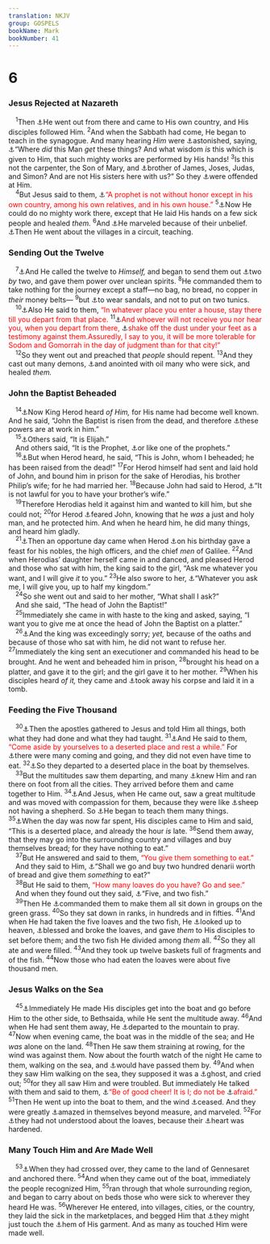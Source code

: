 ```yaml
---
translation: NKJV
group: GOSPELS
bookName: Mark 
bookNumber: 41
---
```


<div class="title"><h1>6</h1><h3>Jesus Rejected at Nazareth</h3></div>
<span class="verse mac_6_1"> <sup>1</sup>Then <a data-toggle="tooltip" data-placement="bottom" title="Matt. 13:54; Luke 4:16">⚓</a>He went out from there and came to His own country, and His disciples followed Him. </span>
<span class="verse mac_6_2"><sup>2</sup>And when the Sabbath had come, He began to teach in the synagogue. And many hearing <i>Him</i> were <a data-toggle="tooltip" data-placement="bottom" title="Matt. 7:28; Luke 4:32; Acts 4:13">⚓</a>astonished, saying, <a data-toggle="tooltip" data-placement="bottom" title="John 6:42">⚓</a>“Where <i>did</i> this Man <i>get</i> these things? And what wisdom <i>is</i> this which is given to Him, that such mighty works are performed by His hands! </span>
<span class="verse mac_6_3"><sup>3</sup>Is this not the carpenter, the Son of Mary, and <a data-toggle="tooltip" data-placement="bottom" title="Matt. 12:46; Gal. 1:19">⚓</a>brother of James, Joses, Judas, and Simon? And are not His sisters here with us?” So they <a data-toggle="tooltip" data-placement="bottom" title="(Matt. 11:6)">⚓</a>were offended at Him.<br/></span>
<span class="verse mac_6_4"> <sup>4</sup>But Jesus said to them, <a data-toggle="tooltip" data-placement="bottom" title="Matt. 13:57; Luke 4:24; John 4:44">⚓</a><font color="red">“A prophet is not without honor except in his own country, among his own relatives, and in his own house.”</font></span>
<span class="verse mac_6_5"><sup>5</sup><a data-toggle="tooltip" data-placement="bottom" title="Gen. 19:22; 32:25; Matt. 13:58; (Mark 9:23)">⚓</a>Now He could do no mighty work there, except that He laid His hands on a few sick people and healed <i>them.</i></span>
<span class="verse mac_6_6"><sup>6</sup>And <a data-toggle="tooltip" data-placement="bottom" title="Is. 59:16; Matt. 17:17, 20; (Heb. 3:18, 19; 4:2)">⚓</a>He marveled because of their unbelief. <a data-toggle="tooltip" data-placement="bottom" title="Matt. 9:35; Luke 13:22; Acts 10:38; Eph. 2:17">⚓</a>Then He went about the villages in a circuit, teaching.<br/></span>
<div class="title"><h3>Sending Out the Twelve</h3></div>
<span class="verse mac_6_7"> <sup>7</sup><a data-toggle="tooltip" data-placement="bottom" title="Matt. 10:1; 28:19, 20; Mark 3:13, 14; Luke 9:1">⚓</a>And He called the twelve to <i>Himself,</i> and began to send them out <a data-toggle="tooltip" data-placement="bottom" title="(Eccl. 4:9, 10)">⚓</a>two <i>by</i> two, and gave them power over unclean spirits. </span>
<span class="verse mac_6_8"><sup>8</sup>He commanded them to take nothing for the journey except a staff—no bag, no bread, no copper in <i>their</i> money belts— </span>
<span class="verse mac_6_9"><sup>9</sup>but <a data-toggle="tooltip" data-placement="bottom" title="(Eph. 6:15)">⚓</a>to wear sandals, and not to put on two tunics.<br/></span>
<span class="verse mac_6_10"> <sup>10</sup><a data-toggle="tooltip" data-placement="bottom" title="Matt. 10:11; Luke 9:4; 10:7, 8">⚓</a>Also He said to them, <font color="red">“In whatever place you enter a house, stay there till you depart from that place.</font></span>
<span class="verse mac_6_11"><sup>11</sup><a data-toggle="tooltip" data-placement="bottom" title="Matt. 10:14; Luke 10:10">⚓</a><font color="red">And whoever will not receive you nor hear you, when you depart from there, </font><a data-toggle="tooltip" data-placement="bottom" title="Acts 13:51; 18:6">⚓</a><font color="red">shake off the dust under your feet as a testimony against them.Assuredly, I say to you, it will be more tolerable for Sodom and Gomorrah in the day of judgment than for that city!”</font><br/></span>
<span class="verse mac_6_12"> <sup>12</sup>So they went out and preached that <i>people</i> should repent. </span>
<span class="verse mac_6_13"><sup>13</sup>And they cast out many demons, <a data-toggle="tooltip" data-placement="bottom" title="(James 5:14)">⚓</a>and anointed with oil many who were sick, and healed <i>them.</i><br/></span>
<div class="title"><h3>John the Baptist Beheaded</h3></div>
<span class="verse mac_6_14"> <sup>14</sup><a data-toggle="tooltip" data-placement="bottom" title="Matt. 14:1–12; Mark 6:14–16; Luke 9:7–9">⚓</a>Now King Herod heard <i>of</i> <i>Him,</i> for His name had become well known. And he said, “John the Baptist is risen from the dead, and therefore <a data-toggle="tooltip" data-placement="bottom" title="Luke 19:37">⚓</a>these powers are at work in him.”<br/></span>
<span class="verse mac_6_15"> <sup>15</sup><a data-toggle="tooltip" data-placement="bottom" title="Matt. 16:14; Mark 8:28; Luke 9:19">⚓</a>Others said, “It is Elijah.”<br/> And others said, “It is the Prophet, <a data-toggle="tooltip" data-placement="bottom" title="Matt. 21:11">⚓</a>or like one of the prophets.”<br/></span>
<span class="verse mac_6_16"> <sup>16</sup><a data-toggle="tooltip" data-placement="bottom" title="Matt. 14:2; Luke 3:19">⚓</a>But when Herod heard, he said, “This is John, whom I beheaded; he has been raised from the dead!” </span>
<span class="verse mac_6_17"><sup>17</sup>For Herod himself had sent and laid hold of John, and bound him in prison for the sake of Herodias, his brother Philip’s wife; for he had married her. </span>
<span class="verse mac_6_18"><sup>18</sup>Because John had said to Herod, <a data-toggle="tooltip" data-placement="bottom" title="Lev. 18:16; 20:21">⚓</a>“It is not lawful for you to have your brother’s wife.”<br/></span>
<span class="verse mac_6_19"> <sup>19</sup>Therefore Herodias held it against him and wanted to kill him, but she could not; </span>
<span class="verse mac_6_20"><sup>20</sup>for Herod <a data-toggle="tooltip" data-placement="bottom" title="Matt. 14:5; 21:26">⚓</a>feared John, knowing that he <i>was</i> a just and holy man, and he protected him. And when he heard him, he did many things, and heard him gladly.<br/></span>
<span class="verse mac_6_21"> <sup>21</sup><a data-toggle="tooltip" data-placement="bottom" title="Matt. 14:6">⚓</a>Then an opportune day came when Herod <a data-toggle="tooltip" data-placement="bottom" title="Gen. 40:20">⚓</a>on his birthday gave a feast for his nobles, the high officers, and the chief <i>men</i> of Galilee. </span>
<span class="verse mac_6_22"><sup>22</sup>And when Herodias’ daughter herself came in and danced, and pleased Herod and those who sat with him, the king said to the girl, “Ask me whatever you want, and I will give <i>it</i> to you.” </span>
<span class="verse mac_6_23"><sup>23</sup>He also swore to her, <a data-toggle="tooltip" data-placement="bottom" title="Esth. 5:3, 6, 7:2">⚓</a>“Whatever you ask me, I will give you, up to half my kingdom.”<br/></span>
<span class="verse mac_6_24"> <sup>24</sup>So she went out and said to her mother, “What shall I ask?”<br/> And she said, “The head of John the Baptist!”<br/></span>
<span class="verse mac_6_25"> <sup>25</sup>Immediately she came in with haste to the king and asked, saying, “I want you to give me at once the head of John the Baptist on a platter.”<br/></span>
<span class="verse mac_6_26"> <sup>26</sup><a data-toggle="tooltip" data-placement="bottom" title="Matt. 14:9">⚓</a>And the king was exceedingly sorry; <i>yet,</i> because of the oaths and because of those who sat with him, he did not want to refuse her. </span>
<span class="verse mac_6_27"><sup>27</sup>Immediately the king sent an executioner and commanded his head to be brought. And he went and beheaded him in prison, </span>
<span class="verse mac_6_28"><sup>28</sup>brought his head on a platter, and gave it to the girl; and the girl gave it to her mother. </span>
<span class="verse mac_6_29"><sup>29</sup>When his disciples heard <i>of</i> <i>it,</i> they came and <a data-toggle="tooltip" data-placement="bottom" title="1 Kin. 13:29, 30; Matt. 27:58–61; Acts 8:2">⚓</a>took away his corpse and laid it in a tomb.<br/></span>
<div class="title"><h3>Feeding the Five Thousand</h3></div>
<span class="verse mac_6_30"> <sup>30</sup><a data-toggle="tooltip" data-placement="bottom" title="Luke 9:10">⚓</a>Then the apostles gathered to Jesus and told Him all things, both what they had done and what they had taught. </span>
<span class="verse mac_6_31"><sup>31</sup><a data-toggle="tooltip" data-placement="bottom" title="Matt. 14:13">⚓</a>And He said to them, <font color="red">“Come aside by yourselves to a deserted place and rest a while.”</font> For <a data-toggle="tooltip" data-placement="bottom" title="Mark 3:20">⚓</a>there were many coming and going, and they did not even have time to eat. </span>
<span class="verse mac_6_32"><sup>32</sup><a data-toggle="tooltip" data-placement="bottom" title="Matt. 14:13–21; Luke 9:10–17; John 6:5–13">⚓</a>So they departed to a deserted place in the boat by themselves.<br/></span>
<span class="verse mac_6_33"> <sup>33</sup>But the multitudes saw them departing, and many <a data-toggle="tooltip" data-placement="bottom" title="(Col. 1:6)">⚓</a>knew Him and ran there on foot from all the cities. They arrived before them and came together to Him. </span>
<span class="verse mac_6_34"><sup>34</sup><a data-toggle="tooltip" data-placement="bottom" title="Matt. 9:36; 14:14; (Heb. 5:2)">⚓</a>And Jesus, when He came out, saw a great multitude and was moved with compassion for them, because they were like <a data-toggle="tooltip" data-placement="bottom" title="Num. 27:17; 1 Kin. 22:17; 2 Chr. 18:16; Zech. 10:2">⚓</a>sheep not having a shepherd. So <a data-toggle="tooltip" data-placement="bottom" title="(Is. 48:17; 61:1–3); Luke 9:11">⚓</a>He began to teach them many things. </span>
<span class="verse mac_6_35"><sup>35</sup><a data-toggle="tooltip" data-placement="bottom" title="Matt. 14:15; Luke 9:12">⚓</a>When the day was now far spent, His disciples came to Him and said, “This is a deserted place, and already the hour <i>is</i> late. </span>
<span class="verse mac_6_36"><sup>36</sup>Send them away, that they may go into the surrounding country and villages and buy themselves bread; for they have nothing to eat.”<br/></span>
<span class="verse mac_6_37"> <sup>37</sup>But He answered and said to them, <font color="red">“You give them something to eat.”</font><br/> And they said to Him, <a data-toggle="tooltip" data-placement="bottom" title="Num. 11:13, 22; 2 Kin. 4:43">⚓</a>“Shall we go and buy two hundred denarii worth of bread and give them <i>something</i> to eat?”<br/></span>
<span class="verse mac_6_38"> <sup>38</sup>But He said to them, <font color="red">“How many loaves do you have? Go and see.”</font><br/> And when they found out they said, <a data-toggle="tooltip" data-placement="bottom" title="Matt. 14:17; Luke 9:13; John 6:9">⚓</a>“Five, and two fish.”<br/></span>
<span class="verse mac_6_39"> <sup>39</sup>Then He <a data-toggle="tooltip" data-placement="bottom" title="Matt. 15:35; Mark 8:6">⚓</a>commanded them to make them all sit down in groups on the green grass. </span>
<span class="verse mac_6_40"><sup>40</sup>So they sat down in ranks, in hundreds and in fifties. </span>
<span class="verse mac_6_41"><sup>41</sup>And when He had taken the five loaves and the two fish, He <a data-toggle="tooltip" data-placement="bottom" title="John 11:41, 42">⚓</a>looked up to heaven, <a data-toggle="tooltip" data-placement="bottom" title="1 Sam. 9:13; Matt. 15:36; 26:26; Mark 8:7; Luke 24:30">⚓</a>blessed and broke the loaves, and gave <i>them</i> to His disciples to set before them; and the two fish He divided among <i>them</i> all. </span>
<span class="verse mac_6_42"><sup>42</sup>So they all ate and were filled. </span>
<span class="verse mac_6_43"><sup>43</sup>And they took up twelve baskets full of fragments and of the fish. </span>
<span class="verse mac_6_44"><sup>44</sup>Now those who had eaten the loaves were about five thousand men.<br/></span>
<div class="title"><h3>Jesus Walks on the Sea</h3></div>
<span class="verse mac_6_45"> <sup>45</sup><a data-toggle="tooltip" data-placement="bottom" title="Matt. 14:22–32; John 6:15–21">⚓</a>Immediately He made His disciples get into the boat and go before Him to the other side, to Bethsaida, while He sent the multitude away. </span>
<span class="verse mac_6_46"><sup>46</sup>And when He had sent them away, He <a data-toggle="tooltip" data-placement="bottom" title="Mark 1:35; Luke 5:16">⚓</a>departed to the mountain to pray. </span>
<span class="verse mac_6_47"><sup>47</sup>Now when evening came, the boat was in the middle of the sea; and He <i>was</i> alone on the land. </span>
<span class="verse mac_6_48"><sup>48</sup>Then He saw them straining at rowing, for the wind was against them. Now about the fourth watch of the night He came to them, walking on the sea, and <a data-toggle="tooltip" data-placement="bottom" title="Luke 24:28">⚓</a>would have passed them by. </span>
<span class="verse mac_6_49"><sup>49</sup>And when they saw Him walking on the sea, they supposed it was a <a data-toggle="tooltip" data-placement="bottom" title="Matt. 14:26; Luke 24:37">⚓</a>ghost, and cried out; </span>
<span class="verse mac_6_50"><sup>50</sup>for they all saw Him and were troubled. But immediately He talked with them and said to them, <a data-toggle="tooltip" data-placement="bottom" title="Matt. 9:2; John 16:33">⚓</a><font color="red">“Be of good cheer! It is I; do not be </font><a data-toggle="tooltip" data-placement="bottom" title="Is. 41:10">⚓</a><font color="red">afraid.”</font></span>
<span class="verse mac_6_51"><sup>51</sup>Then He went up into the boat to them, and the wind <a data-toggle="tooltip" data-placement="bottom" title="Ps. 107:29">⚓</a>ceased. And they were greatly <a data-toggle="tooltip" data-placement="bottom" title="Mark 1:27; 2:12; 5:42; 7:37">⚓</a>amazed in themselves beyond measure, and marveled. </span>
<span class="verse mac_6_52"><sup>52</sup>For <a data-toggle="tooltip" data-placement="bottom" title="Matt. 16:9–11; Mark 8:17, 18">⚓</a>they had not understood about the loaves, because their <a data-toggle="tooltip" data-placement="bottom" title="Is. 63:17; Mark 3:5; 16:14">⚓</a>heart was hardened.<br/></span>
<div class="title"><h3>Many Touch Him and Are Made Well</h3></div>
<span class="verse mac_6_53"> <sup>53</sup><a data-toggle="tooltip" data-placement="bottom" title="Matt. 14:34–36; John 6:24, 25">⚓</a>When they had crossed over, they came to the land of Gennesaret and anchored there. </span>
<span class="verse mac_6_54"><sup>54</sup>And when they came out of the boat, immediately the people recognized Him, </span>
<span class="verse mac_6_55"><sup>55</sup>ran through that whole surrounding region, and began to carry about on beds those who were sick to wherever they heard He was. </span>
<span class="verse mac_6_56"><sup>56</sup>Wherever He entered, into villages, cities, or the country, they laid the sick in the marketplaces, and begged Him that <a data-toggle="tooltip" data-placement="bottom" title="Matt. 9:20; Mark 5:27, 28; (Acts 19:12)">⚓</a>they might just touch the <a data-toggle="tooltip" data-placement="bottom" title="Num. 15:38, 39">⚓</a>hem of His garment. And as many as touched Him were made well.<br/></span>
